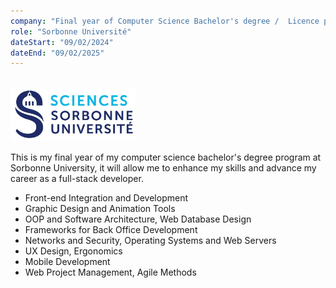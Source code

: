 ```yaml
---
company: "Final year of Computer Science Bachelor's degree /  Licence professionnel : projet web et mobile"
role: "Sorbonne Université"
dateStart: "09/02/2024"
dateEnd: "09/02/2025"
---
```


<br>

<img src="https://raw.githubusercontent.com/SMaitriya/Portfolio/main/public/images/formation/sorbonne2.png" alt="Image Sorbonne" width="200">




This is my final year of my computer science bachelor's degree program at Sorbonne University, it will allow me to enhance my skills and advance my career as a full-stack developer.

- Front-end Integration and Development
- Graphic Design and Animation Tools
- OOP and Software Architecture, Web Database Design
- Frameworks for Back Office Development
- Networks and Security, Operating Systems and Web Servers
- UX Design, Ergonomics
- Mobile Development
- Web Project Management, Agile Methods